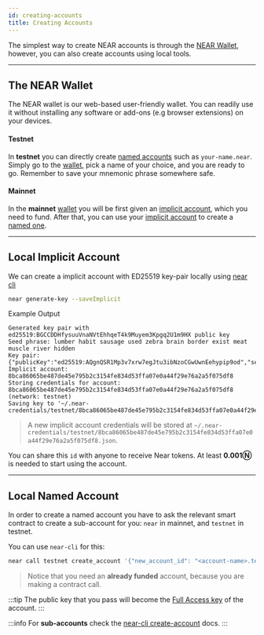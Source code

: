 ```yaml
---
id: creating-accounts
title: Creating Accounts
---
```


The simplest way to create NEAR accounts is through the [NEAR Wallet](https://mynearwallet.com/), however, you can also create accounts using local tools.

---

## The NEAR Wallet
The NEAR wallet is our web-based user-friendly wallet. You can readily use it without installing any software or add-ons (e.g browser extensions) on your devices.

#### Testnet
In **testnet** you can directly create [named accounts](account-id.md#named-accounts) such as `your-name.near`. Simply go to the [wallet](https://testnet.mynearwallet.com/create), pick a name of your choice, and you are ready to go. Remember to save your mnemonic phrase somewhere safe.

#### Mainnet
In the **mainnet** [wallet](https://mynearwallet.com/) you will be first given an [implicit account](account-id.md#implicit-accounts-implicit-accounts), which you need to fund. After that, you can use your [implicit account](account-id.md#implicit-accounts-implicit-accounts) to create a [named one](account-id.md#named-accounts).

---

## Local Implicit Account
We can create a implicit account with ED25519 key-pair locally using [near cli](../../../4.tools/cli.md)

```bash
near generate-key --saveImplicit
```

Example Output
```
Generated key pair with ed25519:BGCCDDHfysuuVnaNVtEhhqeT4k9Muyem3Kpgq2U1m9HX public key
Seed phrase: lumber habit sausage used zebra brain border exist meat muscle river hidden
Key pair: {"publicKey":"ed25519:AQgnQSR1Mp3v7xrw7egJtu3ibNzoCGwUwnEehypip9od","secretKey":"ed25519:51qTiqybe8ycXwPznA8hz7GJJQ5hyZ45wh2rm5MBBjgZ5XqFjbjta1m41pq9zbRZfWGUGWYJqH4yVhSWoW6pYFkT"}
Implicit account: 8bca86065be487de45e795b2c3154fe834d53ffa07e0a44f29e76a2a5f075df8
Storing credentials for account: 8bca86065be487de45e795b2c3154fe834d53ffa07e0a44f29e76a2a5f075df8 (network: testnet)
Saving key to '~/.near-credentials/testnet/8bca86065be487de45e795b2c3154fe834d53ffa07e0a44f29e76a2a5f075df8.json'
```
> A new implicit account credentials will be stored at `~/.near-credentials/testnet/8bca86065be487de45e795b2c3154fe834d53ffa07e0a44f29e76a2a5f075df8.json`.

You can share this `id` with anyone to receive Near tokens. At least **0.001Ⓝ** is needed to start using the account.

---

## Local Named Account
In order to create a named account you have to ask the relevant smart contract to create a sub-account for you: `near` in mainnet, and `testnet` in testnet.

You can use `near-cli` for this:

```bash
near call testnet create_account '{"new_account_id": "<account-name>.testnet", "new_public_key": "ed25519:<data>"}' --deposit 0.00182 --accountId <account-with-funds>
```

> Notice that you need an **already funded** account, because you are making a contract call.

:::tip The public key that you pass will become the [Full Access key](access-keys.md#full-access-keys-full-access-keys) of the account. :::

:::info For **sub-accounts** check the [near-cli create-account](../../../4.tools/cli.md#near-create-account) docs. :::
